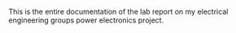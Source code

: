 This is the entire documentation of the lab report on my electrical engineering groups power electronics project. 

